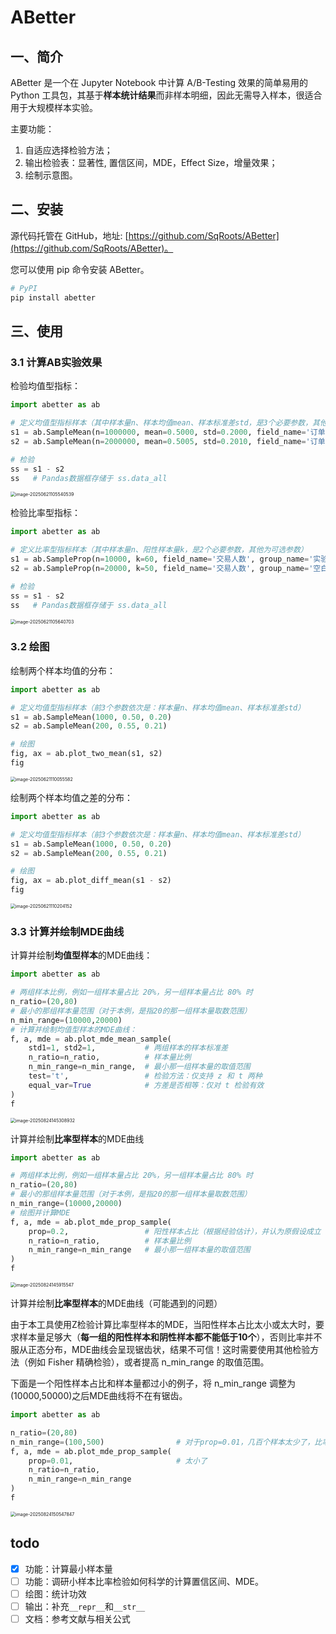 # ABetter
## 一、简介

ABetter 是一个在 Jupyter Notebook 中计算 A/B-Testing 效果的简单易用的 Python 工具包，其基于**样本统计结果**而非样本明细，因此无需导入样本，很适合用于大规模样本实验。

主要功能：

1. 自适应选择检验方法；
2. 输出检验表：显著性, 置信区间，MDE，Effect Size，增量效果；
3. 绘制示意图。

## 二、安装

源代码托管在 GitHub，地址: [https://github.com/SqRoots/ABetter](https://github.com/SqRoots/ABetter)。

您可以使用 pip 命令安装 ABetter。

```bash
# PyPI
pip install abetter
```

## 三、使用

### 3.1 计算AB实验效果

检验均值型指标：

```python
import abetter as ab

# 定义均值型指标样本（其中样本量n、样本均值mean、样本标准差std，是3个必要参数，其他为可选参数）
s1 = ab.SampleMean(n=1000000, mean=0.5000, std=0.2000, field_name='订单量', group_name='实验组', group_ratio=0.1, report_title="AB实验结果")
s2 = ab.SampleMean(n=2000000, mean=0.5005, std=0.2010, field_name='订单量', group_name='空白组', group_ratio=0.2)

# 检验
ss = s1 - s2
ss   # Pandas数据框存储于 ss.data_all
```

<img src="./img/image-20250621105540539.png" alt="image-20250621105540539" style="zoom:50%;" />

检验比率型指标：

```python
import abetter as ab

# 定义比率型指标样本（其中样本量n、阳性样本量k，是2个必要参数，其他为可选参数）
s1 = ab.SampleProp(n=10000, k=60, field_name='交易人数', group_name='实验组', group_ratio=0.1, report_title="AB实验结果")
s2 = ab.SampleProp(n=20000, k=50, field_name='交易人数', group_name='空白组', group_ratio=0.2)

# 检验
ss = s1 - s2
ss   # Pandas数据框存储于 ss.data_all
```

<img src="./img/image-20250621105640703.png" alt="image-20250621105640703" style="zoom:50%;" />

### 3.2 绘图

绘制两个样本均值的分布：

```python
import abetter as ab

# 定义均值型指标样本（前3个参数依次是：样本量n、样本均值mean、样本标准差std）
s1 = ab.SampleMean(1000, 0.50, 0.20)
s2 = ab.SampleMean(200, 0.55, 0.21)

# 绘图
fig, ax = ab.plot_two_mean(s1, s2)
fig
```

<img src="./img/image-20250621110055582.png" alt="image-20250621110055582" style="zoom:50%;" />

绘制两个样本均值之差的分布：

```python
import abetter as ab

# 定义均值型指标样本（前3个参数依次是：样本量n、样本均值mean、样本标准差std）
s1 = ab.SampleMean(1000, 0.50, 0.20)
s2 = ab.SampleMean(200, 0.55, 0.21)

# 绘图
fig, ax = ab.plot_diff_mean(s1 - s2)
fig
```

<img src="./img/image-20250621110204152.png" alt="image-20250621110204152" style="zoom:50%;" />

### 3.3 计算并绘制MDE曲线

计算并绘制**均值型样本**的MDE曲线：

```python
import abetter as ab

# 两组样本比例，例如一组样本量占比 20%，另一组样本量占比 80% 时
n_ratio=(20,80)
# 最小的那组样本量范围（对于本例，是指20的那一组样本量取数范围）
n_min_range=(10000,20000)
# 计算并绘制均值型样本的MDE曲线：
f, a, mde = ab.plot_mde_mean_sample(
    std1=1, std2=1,           # 两组样本的样本标准差
    n_ratio=n_ratio,          # 样本量比例
    n_min_range=n_min_range,  # 最小那一组样本量的取值范围
    test='t',                 # 检验方法：仅支持 z 和 t 两种
    equal_var=True            # 方差是否相等：仅对 t 检验有效
)
f
```

<img src="./img/image-20250824145308932.png" alt="image-20250824145308932" style="zoom:50%;" />

计算并绘制**比率型样本**的MDE曲线

```python
import abetter as ab

# 两组样本比例，例如一组样本量占比 20%，另一组样本量占比 80% 时
n_ratio=(20,80)
# 最小的那组样本量范围（对于本例，是指20的那一组样本量取数范围）
n_min_range=(10000,20000)
# 绘图并计算MDE
f, a, mde = ab.plot_mde_prop_sample(
    prop=0.2,                 # 阳性样本占比（根据经验估计），并认为原假设成立（H0: prop1 == prop2）
    n_ratio=n_ratio,          # 样本量比例
    n_min_range=n_min_range   # 最小那一组样本量的取值范围
)
f
```

<img src="./img/image-20250824145915547.png" alt="image-20250824145915547" style="zoom:50%;" />

计算并绘制**比率型样本**的MDE曲线（可能遇到的问题）

由于本工具使用Z检验计算比率型样本的MDE，当阳性样本占比太小或太大时，要求样本量足够大（**每一组的阳性样本和阴性样本都不能低于10个**），否则比率并不服从正态分布，MDE曲线会呈现锯齿状，结果不可信！这时需要使用其他检验方法（例如 Fisher 精确检验），或者提高 n_min_range 的取值范围。

下面是一个阳性样本占比和样本量都过小的例子，将 n_min_range 调整为(10000,50000)之后MDE曲线将不在有锯齿。

```python
import abetter as ab

n_ratio=(20,80)
n_min_range=(100,500)                # 对于prop=0.01，几百个样本太少了，比率不服从正态分布
f, a, mde = ab.plot_mde_prop_sample(
    prop=0.01,                       # 太小了
    n_ratio=n_ratio,
    n_min_range=n_min_range
)
f
```

<img src="./img/image-20250824150547847.png" alt="image-20250824150547847" style="zoom:50%;" />

## todo

- [x] 功能：计算最小样本量
- [ ] 功能：调研小样本比率检验如何科学的计算置信区间、MDE。
- [ ] 绘图：统计功效
- [ ] 输出：补充`__repr__`和`__str__`
- [ ] 文档：参考文献与相关公式
